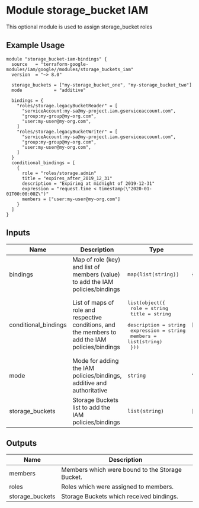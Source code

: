 # Module storage_bucket IAM

This optional module is used to assign storage_bucket roles

## Example Usage
```
module "storage_bucket-iam-bindings" {
  source   = "terraform-google-modules/iam/google//modules/storage_buckets_iam"
  version  = "~> 8.0"

  storage_buckets = ["my-storage_bucket_one", "my-storage_bucket_two"]
  mode            = "additive"

  bindings = {
    "roles/storage.legacyBucketReader" = [
      "serviceAccount:my-sa@my-project.iam.gserviceaccount.com",
      "group:my-group@my-org.com",
      "user:my-user@my-org.com",
    ]
    "roles/storage.legacyBucketWriter" = [
      "serviceAccount:my-sa@my-project.iam.gserviceaccount.com",
      "group:my-group@my-org.com",
      "user:my-user@my-org.com",
    ]
  }
  conditional_bindings = [
    {
      role = "roles/storage.admin"
      title = "expires_after_2019_12_31"
      description = "Expiring at midnight of 2019-12-31"
      expression = "request.time < timestamp(\"2020-01-01T00:00:00Z\")"
      members = ["user:my-user@my-org.com"]
    }
  ]
}
```

<!-- BEGINNING OF PRE-COMMIT-TERRAFORM DOCS HOOK -->
## Inputs

| Name | Description | Type | Default | Required |
|------|-------------|------|---------|:--------:|
| bindings | Map of role (key) and list of members (value) to add the IAM policies/bindings | `map(list(string))` | `{}` | no |
| conditional\_bindings | List of maps of role and respective conditions, and the members to add the IAM policies/bindings | <pre>list(object({<br>    role        = string<br>    title       = string<br>    description = string<br>    expression  = string<br>    members     = list(string)<br>  }))</pre> | `[]` | no |
| mode | Mode for adding the IAM policies/bindings, additive and authoritative | `string` | `"additive"` | no |
| storage\_buckets | Storage Buckets list to add the IAM policies/bindings | `list(string)` | `[]` | no |

## Outputs

| Name | Description |
|------|-------------|
| members | Members which were bound to the Storage Bucket. |
| roles | Roles which were assigned to members. |
| storage\_buckets | Storage Buckets which received bindings. |

<!-- END OF PRE-COMMIT-TERRAFORM DOCS HOOK -->
